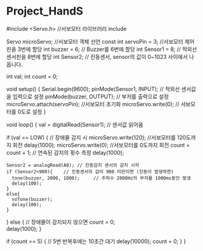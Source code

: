# Project_HandS
#include <Servo.h>    //서보모터 라이브러리 include
 
Servo microServo;    //서보모터 객체 선언
const int servoPin = 3;    //서보모터 제어핀을 3번에 할당
int buzzer = 6; // Buzzer를 6번에 할당
int Sensor1 = 8;    // 적외선 센서핀을 8번에 할당
int Sensor2;        // 진동센서, sensor의 값이 0~1023 사이에서 나옵니다.


int val;
int count = 0;

void setup()
{
    Serial.begin(9600);
    pinMode(Sensor1, INPUT);    // 적외선 센서값을 입력으로 설정
    pinMode(buzzer, OUTPUT);    // 부저를 출력으로 설정
    microServo.attach(servoPin);    //서보모터 초기화
    microServo.write(0);   // 서보모터를 0도로 설정
}

void loop()
{
    val = digitalRead(Sensor1);  // 센서값 읽어옴

  if (val == LOW) {          // 장애물 감지 시
    microServo.write(120);    //서보모터를 120도까지 회전
    delay(1000);
    microServo.write(0);    //서보모터를 0도까지 회전
    count = count + 1;      // 연속된 감지의 횟수 측정
    delay(1000);
    
    Sensor2 = analogRead(A0); // 진동감지 센서의 감지 시작
    if (Sensor2<900){    // 진동센서의 값이 900 미만이면 (진동이 발생하면)
      tone(buzzer, 2000, 1000);     // 주파수 2000Hz의 부저를 1000ms동안 발생
      delay(100);
    }
    else{ 
      noTone(buzzer);
      delay(100);
    }
  } 
  else {                   // 장애물이 감지되지 않으면
    count = 0;           
    delay(1000);
  }
  
  if (count == 5) {       // 5번 반복후에는 10초간 대기 
    delay(10000);
    count = 0;
  }
}
